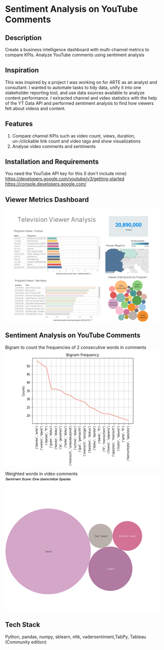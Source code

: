 # Sentiment Analysis on YouTube Comments

## Description
Create a business intelligence dashboard with multi-channel metrics to compare KPIs. Analyze YouTube comments using sentiment analysis

## Inspiration
This was inspired by a project I was working on for ARTE as an analyst and consultant. I wanted to automate tasks to tidy data, unify it into one stakeholder reporting tool, and use data sources available to analyze content performance. I extracted channel and video statistics with the help of the YT Data API and performed sentiment analysis to find how viewers felt about videos and content.

## Features
1. Compare channel KPIs such as video count, views, duration, un-/clickable link count and video tags and show visualizations<br/>
2. Analyse video comments and sentiments 

## Installation and Requirements
You need the YouTube API key for this (I don't include mine)<br/>
https://developers.google.com/youtube/v3/getting-started <br/>
https://console.developers.google.com/

## Viewer Metrics Dashboard
<img src='visualizations/TV_metrics.png' width=700>

## Sentiment Analysis on YouTube Comments
Bigram to count the frequencies of 2 consecutive words in comments
<img src='visualizations/Bigram_Frequency.png' width=700>

Weighted words in video comments
<img src='visualizations/Sentiment_score.png' width=700>

## Tech Stack
Python, pandas, numpy, sklearn, nltk, vadersentiment,TabPy, Tableau (Community edition)
